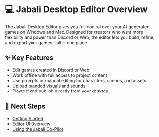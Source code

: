 # 💻 Jabali Desktop Editor Overview

The Jabali Desktop Editor gives you full control over your AI-generated games on Windows and Mac. Designed for creators who want more flexibility and power than Discord or Web, the editor lets you build, refine, and export your games—all in one place.

## ✨ Key Features
- Edit games created in Discord or Web
- Work offline with full access to project content
- Use prompts or manual editing for characters, scenes, and assets
- Upload branded visuals and sounds
- Playtest and publish directly from your desktop

## 🔗 Next Steps
- [Getting Started](desktop/editor-installation.md)
- [Editor UI Overview](desktop/editor-ui-overview.md)
- [Using the Jabali Co-Pilot](desktop/editor-copilot.md)
